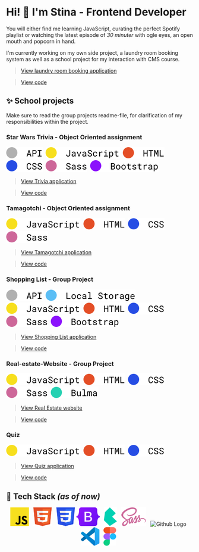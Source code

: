 
# Hi! 👋 I'm Stina - Frontend Developer

You will either find me learning JavaScript, curating the perfect Spotify playlist or watching the latest episode of *30 minuter* with ogle eyes, an open mouth and popcorn in hand.


I'm currently working on my own side project, a laundry room booking system as well as a school project for my interaction with CMS course.
> [View laundry room booking application](https://stormstina.github.io/laundry/)

> [View code](https://github.com/stormstina/laundry)



## ✨ School projects
Make sure to read the group projects readme-file, for clarification of my responsibilities within the project.  

### Star Wars Trivia - Object Oriented assignment
![](api.svg)&nbsp; ![](js.svg)&nbsp; ![](html.svg)&nbsp; ![](css.svg)&nbsp; ![](sass.svg)&nbsp; ![](bootstrap.svg)
> [View Trivia application](https://stormstina.github.io/star-wars-trivia/)

> [View code](https://github.com/stormstina/star-wars-trivia)

### Tamagotchi - Object Oriented assignment
![](js.svg)&nbsp; ![](html.svg)&nbsp; ![](css.svg)&nbsp; ![](sass.svg)&nbsp; 
> [View Tamagotchi application](https://stormstina.github.io/tamagotchi/)

> [View code](https://github.com/stormstina/tamagotchi)

### Shopping List - Group Project
![](api.svg)&nbsp; ![](local-storage.svg)&nbsp; ![](js.svg)&nbsp; ![](html.svg)&nbsp; ![](css.svg)&nbsp; ![](sass.svg)&nbsp; ![](bootstrap.svg)
> [View Shopping List application](https://stormstina.github.io/my-lists/index.html)

> [View code](https://github.com/stormstina/my-lists)

### Real-estate-Website - Group Project
![](js.svg)&nbsp;  ![](html.svg)&nbsp;  ![](css.svg)&nbsp;  ![](sass.svg)&nbsp;  ![](bulma.svg)
> [View Real Estate website](https://stormstina.github.io/Real-Estate-website/)

> [View code](https://github.com/stormstina/Real-Estate-website)

### Quiz
![](js.svg)&nbsp;  ![](html.svg)&nbsp;  ![](css.svg)&nbsp; 
> [View Quiz application](https://stormstina.github.io/Ankademin-quiz/)

> [View code](https://github.com/stormstina/Ankademin-quiz)

## 🧰 Tech Stack *(as of now)*
<div align="center">

  <img  src="JsLogo.svg" alt="JavaScript Logo" width="50" height="50"/> &nbsp;
  <img  src="HtmlLogo.svg" alt="HTML Logo" width="50" height="50"/> &nbsp;
  <img  src="CssLogo.svg" alt="CSS" width="50" height="50"/>
  <img  src="BootstrapLogo.svg" alt="Bootstrap Logo" height="50"/> &nbsp;
  <img  src="BulmaLogo.svg" alt="Bulma Logo" height="50"/> &nbsp;
  <img  src="SassLogo.svg" alt="Sass Logo" height="50"/> &nbsp;
  <img  src="https://github.com/CyrisXD/CyrisXD/raw/master/assets/Github.png" alt="Github Logo"/> &nbsp;
  <img  src="https://raw.githubusercontent.com/devicons/devicon/1119b9f84c0290e0f0b38982099a2bd027a48bf1/icons/vscode/vscode-original.svg" alt="VSCode" width="50" height="50"/> &nbsp;
  <img  src="FigmaLogo.svg" alt="Figma Logo" height="50"/> &nbsp;
 
</div>
